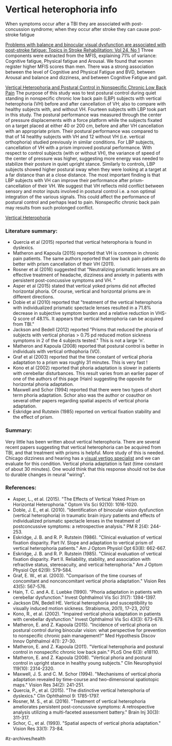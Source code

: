 # Vertical heterophoria info

When symptoms occur after a TBI they are associated with post-concussion syndrome; when they occur after stroke they can cause post-stroke fatigue

[Problems with balance and binocular visual dysfunction are associated with post-stroke fatigue: Topics in Stroke Rehabilitation: Vol 24, No 1](https://www.tandfonline.com/doi/abs/10.1080/10749357.2016.1188475)
Three components were extracted from the MFIS, explaining 71% of variance: Cognitive fatigue, Physical fatigue and Arousal. We found that women register higher MFIS scores than men. There was a strong association between the level of Cognitive and Physical Fatigue and BVD, between Arousal and balance and dizziness, and between Cognitive Fatigue and gait.

[Vertical Heterophoria and Postural Control in Nonspecific Chronic Low Back Pain](https://journals.plos.org/plosone/article?id=10.1371/journal.pone.0018110)
The purpose of this study was to test postural control during quiet standing in nonspecific chronic low back pain (LBP) subjects with vertical heterophoria (VH) before and after cancellation of VH; also to compare with healthy subjects with, and without VH. Fourteen subjects with LBP took part in this study. The postural performance was measured through the center of pressure displacements with a force platform while the subjects fixated on a target placed at either 40 or 200 cm, before and after VH cancellation with an appropriate prism. Their postural performance was compared to that of 14 healthy subjects with VH and 12 without VH (i.e. vertical orthophoria) studied previously in similar conditions. For LBP subjects, cancellation of VH with a prism improved postural performance. With respect to control subjects (with or without VH), the variance of speed of the center of pressure was higher, suggesting more energy was needed to stabilize their posture in quiet upright stance. Similarly to controls, LBP subjects showed higher postural sway when they were looking at a target at a far distance than at a close distance. The most important finding is that LBP subjects with VH can improve their performance after prism-cancellation of their VH. We suggest that VH reflects mild conflict between sensory and motor inputs involved in postural control i.e. a non optimal integration of the various signals. This could affect the performance of postural control and perhaps lead to pain. Nonspecific chronic back pain may results from such prolonged conflict.




[Vertical Heterophoria](https://www.dizziness-and-hearing.com/disorders/visual/vertical%20heterophoria.html)
### Literature summary:
* Quercia et al (2015) reported that vertical heterophoria is found in dyslexics. 
* Matheron and Kapoula (2015) reported that VH is common in chronic pain patients. The same authors reported that low back pain patients do better with prism cancellation of their VH (2011).
* Rosner et al (2016) suggested that "Neutralizing prismatic lenses are an effective treatment of headache, dizziness and anxiety in patients with persistent post-concussive symptoms and VH. " 
* Asper et al (2015) stated that vertical yoked prisms did not affected horizontal phoria. Of course, vertical and horizontal prisms are in different directions.
* Dobie et al (2010) reported that "treatment of the vertical heterophoria with individualized prismatic spectacle lenses resulted in a 71.8% decrease in subjective symptom burden and a relative reduction in VHS-Q score of 48.1%. It appears that vertical heterophoria can be acquired from TBI."
* Jackson and Bedell (2012) reported "Prisms that reduced the phoria of subjects with vertical phorias > 0.75 pd reduced motion sickness symptoms in 2 of the 4 subjects tested." This is not a large 'n'. 
* Matheron and Kapoula (2008) reported that postural control is better in individuals with vertical orthophoria (VO).
* Graf et al (2003) reported that the time constant of vertical phoria adaptation to a prism was roughly 31 minutes. This is very fast ! 
* Kono et al (2002) reported that phoria adaptation is slower in patients with cerebellar disturbances. This result varies from an earlier paper of one of the authors of this page (Hain) suggesting the opposite for horizontal phoria adaptation.
* Maxwell and Schor (1994) reported that there were two types of short term phoria adaptation. Schor also was the author or coauthor on several other papers regarding spatial aspects of vertical phoria adaptation.
* Eskridge and Rutstein (1985) reported on vertical fixation stability and the effect of prism. 
### Summary:
Very little has been written about vertical heterophoria. There are several recent papers suggesting that vertical heterophoria can be acquired from TBI, and that treatment with prisms is helpful. More study of this is needed. Chicago dizziness and hearing has a  [visual vertigo specialist](https://dizzy-doc.com/cv/sorenson.html)  and we can evaluate for this condition.
Vertical phoria adaptation is fast (time constant of about 30 minutes). One would think that this response should not be due to durable changes in neural "wiring". 
### References:
* Asper, L., et al. (2015). "The Effects of Vertical Yoked Prism on Horizontal Heterophoria." Optom Vis Sci 92(10): 1016-1020. 
* Doble, J. E., et al. (2010). "Identification of binocular vision dysfunction (vertical heterophoria) in traumatic brain injury patients and effects of individualized prismatic spectacle lenses in the treatment of postconcussive symptoms: a retrospective analysis." PM R 2(4): 244-253.
* Eskridge, J. B. and R. P. Rutstein (1986). "Clinical evaluation of vertical fixation disparity. Part IV. Slope and adaptation to vertical prism of vertical heterophoria patients." Am J Optom Physiol Opt 63(8): 662-667.
* Eskridge, J. B. and R. P. Rutstein (1985). "Clinical evaluation of vertical fixation disparity. Part II. Reliability, stability, and association with refractive status, stereoacuity, and vertical heterophoria." Am J Optom Physiol Opt 62(9): 579-584.
* Graf, E. W., et al. (2003). "Comparison of the time courses of concomitant and nonconcomitant vertical phoria adaptation." Vision Res 43(5): 567-576.
* Hain, T. C. and A. E. Luebke (1990). "Phoria adaptation in patients with cerebellar dysfunction." Invest Ophthalmol Vis Sci 31(7): 1394-1397.
* Jackson DN, Bedell HE.  Vertical heterophoria and susceptibility to visually induced motion sickness.  Strabismus, 20(1), 17–23, 2012
* Kono, R., et al. (2002). "Impaired vertical phoria adaptation in patients with cerebellar dysfunction." Invest Ophthalmol Vis Sci 43(3): 673-678.
* Matheron, E. and Z. Kapoula (2015). "Incidence of vertical phoria on postural control during binocular vision: what perspective for prevention to nonspecific chronic pain management?" Med Hypothesis Discov Innov Ophthalmol 4(1): 27-30.
* Matheron, E. and Z. Kapoula (2011). "Vertical heterophoria and postural control in nonspecific chronic low back pain." PLoS One 6(3): e18110.
* Matheron, E. and Z. Kapoula (2008). "Vertical phoria and postural control in upright stance in healthy young subjects." Clin Neurophysiol 119(10): 2314-2320.
* Maxwell, J. S. and C. M. Schor (1994). "Mechanisms of vertical phoria adaptation revealed by time-course and two-dimensional spatiotopic maps." Vision Res 34(2): 241-251.
* Quercia, P., et al. (2015). "The distinctive vertical heterophoria of dyslexics." Clin Ophthalmol 9: 1785-1797.
* Rosner, M. S., et al. (2016). "Treatment of vertical heterophoria ameliorates persistent post-concussive symptoms: A retrospective analysis utilizing a multi-faceted assessment battery." Brain Inj 30(3): 311-317.
* Schor, C., et al. (1993). "Spatial aspects of vertical phoria adaptation." Vision Res 33(1): 73-84.

#z-archives/health

